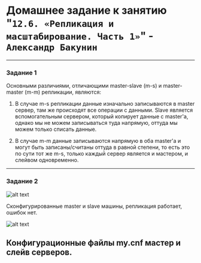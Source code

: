 # Домашнее задание к занятию "`12.6. «Репликация и масштабирование. Часть 1»`" - `Александр Бакунин`

---

### Задание 1

Основными различиями, отличающими master-slave (m-s) и master-master (m-m) репликации, являются:
1) В случае m-s репликации данные изначально записываются в master сервер, там же происходят все операции с данными. Slave является вспомогательным сервером, который копирует данные с master'а, однако мы не можем записываться туда напрямую, оттуда мы можем только списать данные. 

2) В случае m-m данные записываются напрямую в оба master'a и могут быть записаны/считаны оттуда в равной степени, то есть это по сути тот же m-s, только каждый сервер является и мастером, и слейвом одновременно.

---

### Задание 2

![alt text](https://github.com/AleksandrBakunin/SQL_Replication_1/blob/main/img/%D0%A0%D0%B5%D0%BF%D0%BB%20%D0%B8%20%D0%BC%D0%B0%D1%81%D1%88%20%D1%87.1.PNG)


Сконфигурированные master и slave машины, репликация работает, ошибок нет.



![alt text](https://github.com/AleksandrBakunin/SQL_Replication_1/blob/main/img/%D0%A0%D0%B5%D0%BF%D0%BB%20%D0%B8%20%D0%BC%D0%B0%D1%81%D1%88%20%D1%87.1%20-%202.PNG)


Конфигурационные файлы my.cnf мастер и слейв серверов.
---
